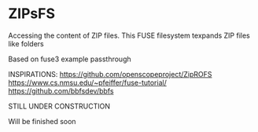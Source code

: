 # ZIPsFS
Accessing the content of ZIP files.  This  FUSE filesystem texpands  ZIP files like folders


Based on fuse3 example passthrough


INSPIRATIONS:
  https://github.com/openscopeproject/ZipROFS
  https://www.cs.nmsu.edu/~pfeiffer/fuse-tutorial/
  https://github.com/bbfsdev/bbfs




STILL UNDER CONSTRUCTION

Will be finished soon
